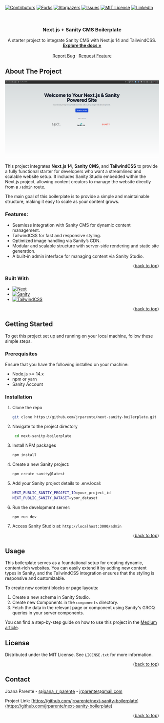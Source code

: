 <a name="readme-top"></a>

[![Contributors][contributors-shield]][contributors-url]
[![Forks][forks-shield]][forks-url]
[![Stargazers][stars-shield]][stars-url]
[![Issues][issues-shield]][issues-url]
[![MIT License][license-shield]][license-url]
[![LinkedIn][linkedin-shield]][linkedin-url]

<!-- PROJECT LOGO -->
<br />
<div align="center">

<h3 align="center">Next.js + Sanity CMS Boilerplate</h3>
<p align="center"> A starter project to integrate Sanity CMS with Next.js 14 and TailwindCSS. <br /> 
<a href="https://github.com/jrparente/next-sanity-boilerplate"><strong>Explore the docs »</strong></a> 
<br /> <br /> 
<a href="https://github.com/jrparente/next-sanity-boilerplate/issues">Report Bug</a> · 
<a href="https://github.com/jrparente/next-sanity-boilerplate/issues">Request Feature</a> 
</p>

</div>

<!-- ABOUT THE PROJECT -->

## About The Project

[![Product Name Screen Shot][product-screenshot]](https://example.com)

This project integrates **Next.js 14**, **Sanity CMS**, and **TailwindCSS** to provide a fully functional starter for developers who want a streamlined and scalable website setup. It includes Sanity Studio embedded within the Next.js project, allowing content creators to manage the website directly from a `/admin` route.

The main goal of this boilerplate is to provide a simple and maintainable structure, making it easy to scale as your content grows.

### Features:

- Seamless integration with Sanity CMS for dynamic content management.
- TailwindCSS for fast and responsive styling.
- Optimized image handling via Sanity’s CDN.
- Modular and scalable structure with server-side rendering and static site generation.
- A built-in admin interface for managing content via Sanity Studio.

<p align="right">(<a href="#readme-top">back to top</a>)</p>

### Built With

- [![Next][Next.js]][Next-url]
- [![Sanity][Sanity-url]][Sanity-url]
- [![TailwindCSS][TailwindCSS-url]][TailwindCSS-url]

<p align="right">(<a href="#readme-top">back to top</a>)</p>

<!-- GETTING STARTED -->

## Getting Started

To get this project set up and running on your local machine, follow these simple steps.

### Prerequisites

Ensure that you have the following installed on your machine:

- Node.js >= 14.x
- npm or yarn
- Sanity Account

### Installation

1. Clone the repo
   ```sh
   git clone https://github.com/jrparente/next-sanity-boilerplate.git
   ```
2. Navigate to the project directory
   ```sh
    cd next-sanity-boilerplate
   ```
3. Install NPM packages
   ```sh
   npm install
   ```
4. Create a new Sanity project:
   ```sh
   npm create sanity@latest
   ```
5. Add your Sanity project details to .env.local:
   ```sh
   NEXT_PUBLIC_SANITY_PROJECT_ID=your_project_id
   NEXT_PUBLIC_SANITY_DATASET=your_dataset
   ```
6. Run the development server:
   ```sh
   npm run dev
   ```
7. Access Sanity Studio at: `http://localhost:3000/admin`

<p align="right">(<a href="#readme-top">back to top</a>)</p>

<!-- USAGE EXAMPLES -->

## Usage

This boilerplate serves as a foundational setup for creating dynamic, content-rich websites. You can easily extend it by adding new content types in Sanity, and the TailwindCSS integration ensures that the styling is responsive and customizable.

To create new content blocks or page layouts:

1. Create a new schema in Sanity Studio.
2. Create new Components in the `components` directory.
3. Fetch the data in the relevant page or component using Sanity's GROQ queries in your server components.

You can find a step-by-step guide on how to use this project in the <a href="https://medium.com/the-balancing-act/integrating-sanity-cms-with-next-js-14-app-router-tailwindcss-a-step-by-step-guide-3eaeda8599ab" target="_black">Medium article</a>.

<!-- LICENSE -->

## License

Distributed under the MIT License. See `LICENSE.txt` for more information.

<p align="right">(<a href="#readme-top">back to top</a>)</p>

<!-- CONTACT -->

## Contact

Joana Parente - [@joana_r_parente](https://twitter.com/joana_r_parente) - jrparente@gmail.com

Project Link: [https://github.com/jrparente/next-sanity-boilerplate](https://github.com/jrparente/next-sanity-boilerplate)

<p align="right">(<a href="#readme-top">back to top</a>)</p>

<!-- MARKDOWN LINKS & IMAGES -->
<!-- https://www.markdownguide.org/basic-syntax/#reference-style-links -->

[contributors-shield]: https://img.shields.io/github/contributors/jrparente/next-sanity-boilerplate.svg?style=for-the-badge
[contributors-url]: https://github.com/jrparente/next-sanity-boilerplate/graphs/contributors
[forks-shield]: https://img.shields.io/github/forks/jrparente/next-sanity-boilerplate.svg?style=for-the-badge
[forks-url]: https://github.com/jrparente/next-sanity-boilerplate/network/members
[stars-shield]: https://img.shields.io/github/stars/jrparente/next-sanity-boilerplate.svg?style=for-the-badge
[stars-url]: https://github.com/jrparente/next-sanity-boilerplate/stargazers
[issues-shield]: https://img.shields.io/github/issues/jrparente/next-sanity-boilerplate.svg?style=for-the-badge
[issues-url]: https://github.com/jrparente/next-sanity-boilerplate/issues
[license-shield]: https://img.shields.io/github/license/jrparente/next-sanity-boilerplate.svg?style=for-the-badge
[license-url]: https://github.com/jrparente/next-sanity-boilerplate/blob/master/LICENSE.txt
[linkedin-shield]: https://img.shields.io/badge/-LinkedIn-black.svg?style=for-the-badge&logo=linkedin&colorB=555
[linkedin-url]: https://linkedin.com/in/joanaparente
[product-screenshot]: public/screenshot.png
[Next.js]: https://img.shields.io/badge/next.js-000000?style=for-the-badge&logo=nextdotjs&logoColor=white
[Next-url]: https://nextjs.org/
[Sanity-url]: https://img.shields.io/badge/sanity-000000?style=for-the-badge&logo=sanity&logoColor=white
[TailwindCSS-url]: https://img.shields.io/badge/tailwindcss-38B2AC?style=for-the-badge&logo=tailwind-css&logoColor=white
